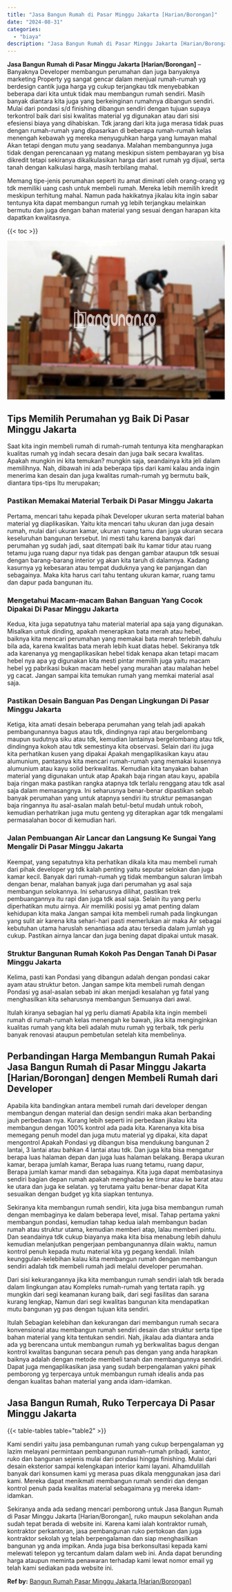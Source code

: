 ```yaml
---
title: "Jasa Bangun Rumah di Pasar Minggu Jakarta [Harian/Borongan]"
date: "2024-08-31"
categories: 
  - "biaya"
description: "Jasa Bangun Rumah di Pasar Minggu Jakarta [Harian/Borongan]. Sekiranya anda ada sedang mencari pemborong untuk Jasa Bangun Rumah di Pasar Minggu Jakarta [Ha..."
---
```


**Jasa Bangun Rumah di Pasar Minggu Jakarta \[Harian/Borongan\]** – Banyaknya Developer membangun perumahan dan juga banyaknya marketing Property yg sangat gencar dalam menjual rumah-rumah yg berdesign cantik juga harga yg cukup terjangkau tdk menyebabkan beberapa dari kita untuk tidak mau membangun rumah sendiri. Masih banyak diantara kita juga yang berkeinginan rumahnya dibangun sendiri. Mulai dari pondasi s/d finishing dibangun sendiri dengan tujuan supaya terkontrol baik dari sisi kwalitas material yg digunakan atau dari sisi efesiensi biaya yang dihabiskan. Tdk jarang dari kita juga merasa tidak puas dengan rumah-rumah yang dipasarkan di beberapa rumah-rumah kelas menengah kebawah yg mereka menyuguhkan harga yang lumayan mahal Akan tetapi dengan mutu yang seadanya. Malahan membangunnya juga tidak dengan perencanaan yg matang meskipun sistem pembayaran yg bisa dikredit tetapi sekiranya dikalkulasikan harga dari aset rumah yg dijual, serta tanah dengan kalkulasi harga, masih terbilang mahal.

Memang tipe-jenis perumahan seperti itu amat diminati oleh orang-orang yg tdk memiliki uang cash untuk membeli rumah. Mereka lebih memilih kredit meskipun terhitung mahal. Namun pada hakikatnya jikalau kita ingin sabar tentunya kita dapat membangun rumah yg lebih terjangkau melainkan bermutu dan juga dengan bahan material yang sesuai dengan harapan kita dapatkan kwalitasnya.

{{< toc >}}

![Jasa Bangun Rumah di Pasar Minggu Jakarta [Harian/Borongan]](/images/borong-bangunan-07.png)

## Tips Memilih Perumahan yg Baik Di Pasar Minggu Jakarta

Saat kita ingin membeli rumah di rumah-rumah tentunya kita mengharapkan kualitas rumah yg indah secara desain dan juga baik secara kwalitas. Apakah mungkin ini kita temukan? mungkin saja, seandainya kita jeli dalam memilihnya. Nah, dibawah ini ada beberapa tips dari kami kalau anda ingin menerima kan desain dan juga kwalitas rumah-rumah yg bermutu baik, diantara tips-tips Itu merupakan;

### Pastikan Memakai Material Terbaik Di Pasar Minggu Jakarta

Pertama, mencari tahu kepada pihak Developer ukuran serta material bahan material yg diaplikasikan. Yaitu kita mencari tahu ukuran dan juga desain rumah, mulai dari ukuran kamar, ukuran ruang tamu dan juga ukuran secara keseluruhan bangunan tersebut. Ini mesti tahu karena banyak dari perumahan yg sudah jadi, saat ditempati baik itu kamar tidur atau ruang tetamu juga ruang dapur nya tidak pas dengan gambar ataupun tdk sesuai dengan barang-barang interior yg akan kita taruh di dalamnya. Kadang kasurnya yg kebesaran atau tempat duduknya yang ke panjangan dan sebagainya. Maka kita harus cari tahu tentang ukuran kamar, ruang tamu dan dapur pada bangunan itu.

### Mengetahui Macam-macam Bahan Banguan Yang Cocok Dipakai Di Pasar Minggu Jakarta

Kedua, kita juga sepatutnya tahu material material apa saja yang digunakan. Misalkan untuk dinding, apakah menerapkan bata merah atau hebel, baiknya kita mencari perumahan yang memakai bata merah terlebih dahulu bila ada, karena kwalitas bata merah lebih kuat diatas hebel. Sekiranya tdk ada karenanya yg mengaplikasikan hebel tidak kenapa akan tetapi macam hebel nya apa yg digunakan kita mesti pintar memilih juga yaitu macam hebel yg pabrikasi bukan macam hebel yang murahan atau malahan hebel yg cacat. Jangan sampai kita temukan rumah yang memkai material asal saja.

### Pastikan Desain Banguan Pas Dengan Lingkungan Di Pasar Minggu Jakarta

Ketiga, kita amati desain beberapa perumahan yang telah jadi apakah pembangunannya bagus atau tdk, dindingnya rapi atau bergelombang maupun sudutnya siku atau tdk, kemudian lantainya bergelombang atau tdk, dindingnya kokoh atau tdk semestinya kita observasi. Selain dari itu juga kita perhatikan kusen yang dipakai Apakah mengaplikasikan kayu atau alumunium, pantasnya kita mencari rumah-rumah yang memakai kusennya alumunium atau kayu solid berkwalitas. Kemudian kita tanyakan bahan material yang digunakan untuk atap Apakah baja ringan atau kayu, apabila baja ringan maka pastikan rangka atapnya tdk terlalu renggang atau tdk asal saja dalam memasangnya. Ini seharusnya benar-benar dipastikan sebab banyak perumahan yang untuk atapnya sendiri itu struktur pemasangan baja ringannya itu asal-asalan malah betul-betul mudah untuk roboh, kemudian perhatrikan juga mutu genteng yg diterapkan agar tdk mengalami permasalahan bocor di kemudian hari.

### Jalan Pembuangan Air Lancar dan Langsung Ke Sungai Yang Mengalir Di Pasar Minggu Jakarta

Keempat, yang sepatutnya kita perhatikan dikala kita mau membeli rumah dari pihak developer yg tdk kalah penting yaitu seputar selokan dan juga kamar kecil. Banyak dari rumah-rumah yg tidak membangun saluran limbah dengan benar, malahan banyak juga dari perumahan yg asal saja membangun selokannya. Ini seharusnya dilihat, pastikan trek pembuangannya itu rapi dan juga tdk asal saja. Selain itu yang perlu diperhatikan mutu airnya. Air memiliki posisi yg amat penting dalam kehidupan kita maka Jangan sampai kita membeli rumah pada lingkungan yang sulit air karena kita sehari-hari pasti memerlukan air maka Air sebagai kebutuhan utama haruslah senantiasa ada atau tersedia dalam jumlah yg cukup. Pastikan airnya lancar dan juga bening dapat dipakai untuk masak.

### Struktur Bangunan Rumah Kokoh Pas Dengan Tanah Di Pasar Minggu Jakarta

Kelima, pasti kan Pondasi yang dibangun adalah dengan pondasi cakar ayam atau struktur beton. Jangan sampe kita membeli rumah dengan Pondasi yg asal-asalan sebab ini akan menjadi kesalahan yg fatal yang menghasilkan kita seharusnya membangun Semuanya dari awal.

Itulah kiranya sebagian hal yg perlu diamati Apabila kita ingin membeli rumah di rumah-rumah kelas menengah ke bawah, jika kita menginginkan kualitas rumah yang kita beli adalah mutu rumah yg terbaik, tdk perlu banyak renovasi ataupun pembetulan setelah kita membelinya.

## Perbandingan Harga Membangun Rumah Pakai Jasa Bangun Rumah di Pasar Minggu Jakarta \[Harian/Borongan\] dengen Membeli Rumah dari Developer

Apabila kita bandingkan antara membeli rumah dari developer dengan membangun dengan material dan design sendiri maka akan berbanding jauh perbedaan nya. Kurang lebih seperti ini perbedaan jikalau kita membangun dengan 100% kontrol ada pada kita. Karenanya kita bisa memegang penuh model dan juga mutu material yg dipakai, kita dapat mengontrol Apakah Pondasi yg dibangun bisa mendukung bangunan 2 lantai, 3 lantai atau bahkan 4 lantai atau tdk. Dan juga kita bisa mengatur berapa luas halaman depan dan juga luas halaman belakang. Berapa ukuran kamar, berapa jumlah kamar, Berapa luas ruang tetamu, ruang dapur, Berapa jumlah kamar mandi dan sebagainya. Kita juga dapat membatasinya sendiri bagian depan rumah apakah menghadap ke timur atau ke barat atau ke utara dan juga ke selatan. yg terutama yaitu benar-benar dapat Kita sesuaikan dengan budget yg kita siapkan tentunya.

Sekiranya kita membangun rumah sendiri, kita juga bisa membangun rumah dengan membaginya ke dalam beberapa level, misal. Tahap pertama yakni membangun pondasi, kemudian tahap kedua ialah membangun badan rumah atau struktur utama, kemudian memberi atap, lalau memberi pintu. Dan seandainya tdk cukup biayanya maka kita bisa menabung lebih dahulu kemudian melanjutkan pengerjaan pembangunannya dilain waktu, namun kontrol penuh kepada mutu material kita yg pegang kendali. Inilah keunggulan-kelebihan kalau kita membangun rumah dengan membangun sendiri adalah tdk membeli rumah jadi melalui developer perumahan.

Dari sisi kekurangannya jika kita membangun rumah sendiri ialah tdk berada dalam lingkungan atau Kompleks rumah-rumah yang tertata rapih. yg mungkin dari segi keamanan kurang baik, dari segi fasilitas dan sarana kurang lengkap, Namun dari segi kwalitas bangunan kita mendapatkan mutu bangunan yg pas dengan tujuan kita sendiri.

Itulah Sebagian kelebihan dan kekurangan dari membangun rumah secara konvensional atau membangun rumah sendiri desain dan struktur serta tipe bahan material yang kita tentukan sendiri. Nah, jikalau ada diantara anda ada yg berencana untuk membangun rumah yg berkwalitas bagus dengan kontrol kwalitas bangunan secara penuh pas dengan yang anda harapkan baiknya adalah dengan metode membeli tanah dan membangunnya sendiri. Dapat juga mengaplikasikan jasa yang sudah berpengalaman yakni pihak pemborong yg terpercaya untuk membangun rumah idealis anda pas dengan kualitas bahan material yang anda idam-idamkan.

## Jasa Bangun Rumah, Ruko Terpercaya Di Pasar Minggu Jakarta

{{< table-tables table="table2" >}}

Kami sendiri yaitu jasa pembangunan rumah yang cukup berpengalaman yg lazim melayani permintaan pembangunan rumah-rumah pribadi, kantor, ruko dan bangunan sejenis mulai dari pondasi hingga finishing. Mulai dari desain eksterior sampai kelengkapan interior kami layani. Alhamdulillah banyak dari konsumen kami yg merasa puas dikala menggunakan jasa dari kami. Mereka dapat menikmati membangun rumah sendiri dan dengan kontrol penuh pada kwalitas material sebagaimana yg mereka idam-idamkan.

Sekiranya anda ada sedang mencari pemborong untuk Jasa Bangun Rumah di Pasar Minggu Jakarta \[Harian/Borongan\], ruko maupun sekolahan anda sudah tepat berada di website ini. Karena kami ialah kontraktor rumah, kontraktor perkantoran, jasa pembangunan ruko pertokoan dan juga kontraktor sekolah yg telah berpengalaman dan siap menghasilkan bangunan yg anda impikan. Anda juga bisa berkonsultasi kepada kami melewati telepon yg tercantum dalam dalam web ini. Anda dapat berunding harga ataupun meminta penawaran terhadap kami lewat nomor email yg telah kami sediakan pada website ini.

**Ref by:** [Bangun Rumah Pasar Minggu Jakarta [Harian/Borongan]](https://id.wikipedia.org/wiki/Bangun)
